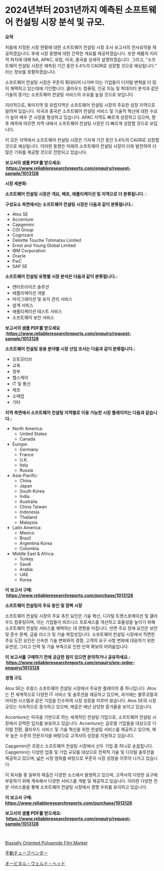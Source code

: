 <p><h1>2024년부터 2031년까지 예측된 소프트웨어 컨설팅 시장 분석 및 규모.</h1></p><p><strong>요약</strong></p>
<p><p>처음에 지정된 시장 현황에 대한 소프트웨어 컨설팅 시장 조사 보고서의 전사요약을 제공하겠습니다. 후에 시장 동향에 대한 간략한 개요를 제공하겠습니다. 또한 제품의 지리적 퍼지에 대해 NA, APAC, 유럽, 미국, 중국을 상세히 설명하겠습니다. 그리고, "소프트웨어 컨설팅 시장은 예측된 기간 동안 5.4%의 CAGR로 성장할 것으로 예상됩니다." 라는 정보를 포함하겠습니다.</p><p>소프트웨어 컨설팅 시장은 꾸준히 확대되어 나가며 이는 기업들이 디지털 변혁을 더 많이 채택하고 있는데에 기인합니다. 클라우드 컴퓨팅, 인공 지능 및 빅데이터 분석과 같은 기술의 증가는 소프트웨어 컨설팅 서비스의 수요를 높일 것으로 보입니다.</p><p>지리적으로, 북미지역 및 유럽지역은 소프트웨어 컨설팅 시장의 주요한 성장 지역으로 알려져 있습니다. 미국과 중국은 소프트웨어 컨설팅 서비스 및 기술적 혁신에 대한 수요가 높아 매우 큰 시장을 형성하고 있습니다. APAC 지역도 빠르게 성장하고 있으며, 향후 예측에 따르면 지역 내에서 소프트웨어 컨설팅 시장은 더 빠르게 성장할 것으로 보입니다.</p><p>이 모든 지역에서 소프트웨어 컨설팅 시장은 기자재 기간 동안 5.4%의 CAGR로 성장할 것으로 예상됩니다. 이러한 동향은 미래의 소프트웨어 컨설팅 시장이 더욱 발전하여 더 많은 기회를 제공할 것으로 전망되고 있습니다.</p></p>
<p><strong>보고서의 샘플 PDF를 받으세요: &nbsp;<a href="https://www.reliableresearchreports.com/enquiry/request-sample/1013128">https://www.reliableresearchreports.com/enquiry/request-sample/1013128</a></strong></p>
<p><strong>시장 세분화:</strong></p>
<p><strong> 소프트웨어 컨설팅 시장은 개요, 배포, 애플리케이션 및 지역으로 더 분류됩니다. :</strong></p>
<p><strong>구성요소 측면에서는 소프트웨어 컨설팅 시장은 다음과 같이 분류됩니다.:</strong></p>
<p><ul><li>Atos SE</li><li>Accenture</li><li>Capgemini</li><li>CGI Group</li><li>Cognizant</li><li>Deloitte Touche Tohmatsu Limited</li><li>Ernst and Young Global Limited</li><li>IBM Corporation</li><li>Oracle</li><li>PwC</li><li>SAP SE</li></ul></p>
<p><strong> 소프트웨어 컨설팅 유형별 시장 분석은 다음과 같이 분류됩니다.:</strong></p>
<p><ul><li>엔터프라이즈 솔루션</li><li>애플리케이션 개발</li><li>마이그레이션 및 유지 관리 서비스</li><li>설계 서비스</li><li>애플리케이션 테스트 서비스</li><li>소프트웨어 보안 서비스</li></ul></p>
<p><strong>보고서의 샘플 PDF를 받으세요 :<a href="https://www.reliableresearchreports.com/enquiry/request-sample/1013128">https://www.reliableresearchreports.com/enquiry/request-sample/1013128</a></strong></p>
<p><strong> 소프트웨어 컨설팅 응용 분야별 시장 산업 조사는 다음과 같이 분류됩니다.:</strong></p>
<p><ul><li>오토모티브</li><li>교육</li><li>정부</li><li>헬스케어</li><li>IT 및 통신</li><li>제조</li><li>소매업</li><li>기타</li></ul></p>
<p><strong>지역 측면에서 소프트웨어 컨설팅 지역별로 이용 가능한 시장 플레이어는 다음과 같습니다.:</strong></p>
<p><ul>
    <li>
        North America:
        <ul>
            <li>United States</li>
            <li>Canada</li>
        </ul>
    </li>
    <li>
        Europe:
        <ul>
            <li>Germany</li>
            <li>France</li>
            <li>U.K.</li>
            <li>Italy</li>
            <li>Russia</li>
        </ul>
    </li>
    <li>
        Asia-Pacific:
        <ul>
            <li>China</li>
            <li>Japan</li>
            <li>South Korea</li>
            <li>India</li>
            <li>Australia</li>
            <li>China Taiwan</li>
            <li>Indonesia</li>
            <li>Thailand</li>
            <li>Malaysia</li>
        </ul>
    </li>
    <li>
        Latin America:
        <ul>
            <li>Mexico</li>
            <li>Brazil</li>
            <li>Argentina Korea</li>
            <li>Colombia</li>
        </ul>
    </li>
    <li>
        Middle East & Africa:
        <ul>
            <li>Turkey</li>
            <li>Saudi</li>
            <li>Arabia</li>
            <li>UAE</li>
            <li>Korea</li>
        </ul>
    </li>
    </ul></p>
<p><strong>이 보고서 구매: &nbsp;<a href="https://www.reliableresearchreports.com/purchase/1013128">https://www.reliableresearchreports.com/purchase/1013128</a></strong></p>
<p><strong>소프트웨어 컨설팅의 주요 동인 및 장벽 시장</strong></p>
<p><p>소프트웨어 컨설팅 시장의 주요 추진 요인은 기술 혁신, 디지털 트랜스포메이션 및 클라우드 컴퓨팅이며, 이는 기업들이 비즈니스 프로세스를 개선하고 효율성을 높이기 위해 소프트웨어 컨설팅 서비스를 채택하는 데 영향을 미칩니다. 반면 주요 장애 요인은 보안 및 준수 문제, 금융 리스크 및 기술 복잡성입니다. 소프트웨어 컨설팅 시장에서 직면한 주요 도전 요인은 신속한 기술 변화와의 경쟁, 고객의 요구 사항 변화에 대응하기 위한 유연성, 그리고 인력 및 기술 부족으로 인한 인력 확보의 어려움입니다.</p></p>
<p><strong>이 보고서를 구매하기 전에 궁금한 점이 있으면 문의하거나 공유하세요.: &nbsp;<a href="https://www.reliableresearchreports.com/enquiry/pre-order-enquiry/1013128">https://www.reliableresearchreports.com/enquiry/pre-order-enquiry/1013128</a></strong></p>
<p><strong>경쟁 구도</strong></p>
<p><p>Atos SE는 프랑스 소프트웨어 컨설팅 시장에서 주요한 플레이어 중 하나입니다. Atos는 전 세계적으로 다양한 IT 서비스 및 솔루션을 제공하고 있으며, 과거에는 블루코랄과 아이원 시스템과 같은 기업을 인수하여 시장 성장을 이루어 왔습니다. Atos SE의 시장 규모는 지속적으로 증가하고 있으며, 매출은 매년 상당한 증가율을 보이고 있습니다.</p><p>Accenture는 미국을 기반으로 하는 세계적인 컨설팅 기업으로, 소프트웨어 컨설팅 시장에서 강력한 입지를 보유하고 있습니다. Accenture는 글로벌 기업들을 대상으로 디지털 전환, 클라우드 서비스 및 기술 혁신을 위한 컨설팅 서비스를 제공하고 있으며, 매우 높은 수준의 전문지식을 바탕으로 고객사의 성장을 지원하고 있습니다.</p><p>Capgemini은 프랑스 소프트웨어 컨설팅 시장에서 선두 기업 중 하나로 손꼽힙니다. Capgemini는 다양한 업종 및 기업 규모를 대상으로 전략적 기술 및 디지털 솔루션을 제공하고 있으며, 넓은 시장 범위를 바탕으로 꾸준히 시장 성장을 이루어 나가고 있습니다.</p><p>이 회사들 중 일부의 매출은 다양한 소스에서 발생하고 있으며, 고객사의 다양한 요구에 부응하기 위해 계속해서 다양한 서비스를 개발 및 제공하고 있습니다. 이러한 다양한 전문 서비스들을 통해 소프트웨어 컨설팅 시장에서 경쟁 우위를 유지하고 있습니다.</p></p>
<p><strong>이 보고서 구매: &nbsp; <a href="https://www.reliableresearchreports.com/purchase/1013128">https://www.reliableresearchreports.com/purchase/1013128</a></strong></p>
<p><strong>보고서의 샘플 PDF를 받으세요: &nbsp;<a href="https://www.reliableresearchreports.com/enquiry/request-sample/1013128">https://www.reliableresearchreports.com/enquiry/request-sample/1013128</a></strong><strong></strong></p>
<p>&nbsp;</p>
<p><p><a href="https://extreme-scabiosa-c81.notion.site/Biaxially-Oriented-Polyamide-Film-Market-Growth-Market-Trends-COVID-19-Impact-and-Forecasts-for-p-d9693b15b12e415b99f4f57b8f0abd1b">Biaxially Oriented Polyamide Film Market</a></p><p><a href="https://github.com/vlcostes/Market-Research-Report-List-1/blob/main/601767912396.md">手動チューブベンダー</a></p><p><a href="https://github.com/EstaSprer20231/Market-Research-Report-List-1/blob/main/213658312397.md">オービタル・ウェルド・ヘッド</a></p></p>